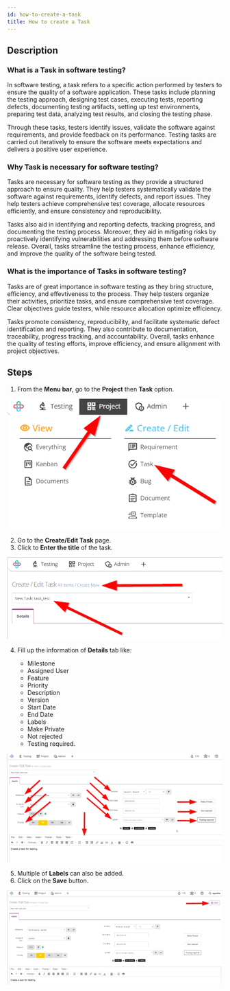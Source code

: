 ```yaml
---
id: how-to-create-a-task
title: How to create a Task
---
```


## Description

### What is a Task in software testing?

In software testing, a task refers to a specific action performed by testers to ensure the quality of a software application. These tasks include planning the testing approach, designing test cases, executing tests, reporting defects, documenting testing artifacts, setting up test environments, preparing test data, analyzing test results, and closing the testing phase.  

Through these tasks, testers identify issues, validate the software against requirements, and provide feedback on its performance. Testing tasks are carried out iteratively to ensure the software meets expectations and delivers a positive user experience. 

### Why Task is necessary for software testing?

Tasks are necessary for software testing as they provide a structured approach to ensure quality. They help testers systematically validate the software against requirements, identify defects, and report issues. They help testers achieve comprehensive test coverage, allocate resources efficiently, and ensure consistency and reproducibility.  

Tasks also aid in identifying and reporting defects, tracking progress, and documenting the testing process. Moreover, they aid in mitigating risks by proactively identifying vulnerabilities and addressing them before software release. Overall, tasks streamline the testing process, enhance efficiency, and improve the quality of the software being tested.  

### What is the importance of Tasks in software testing?

Tasks are of great importance in software testing as they bring structure, efficiency, and effevtiveness to the process. They help testers organize their activities, prioritize tasks, and ensure comprehensive test coverage. Clear objectives guide testers, while resource allocation optimize efficiency.  

Tasks promote consistency, reproducibility, and facilitate systematic defect identification and reporting. They also contribute to documentation, traceability, progress tracking, and accountability. Overall, tasks enhance the quality of testing efforts, improve efficiency, and ensure allignment with project objectives.

## Steps

1. From the **Menu bar**, go to the **Project** then **Task** option.

![](/img/how-tos/how-to-create-a-task/task-option.png)

2. Go to the **Create/Edit Task** page.
3. Click to **Enter the title** of the task.

![](/img/how-tos/how-to-create-a-task/enter-task.png)

4. Fill up the information of **Details** tab like:

    * Milestone
    * Assigned User
    * Feature
    * Priority
    * Description
    * Version
    * Start Date
    * End Date
    * Labels
    * Make Private
    * Not rejected
    * Testing required.

![](/img/how-tos/how-to-create-a-task/task-details.png)

5. Multiple of **Labels** can also be added.
6. Click on the **Save** button.

![](/img/how-tos/how-to-create-a-task/save-task.png)


